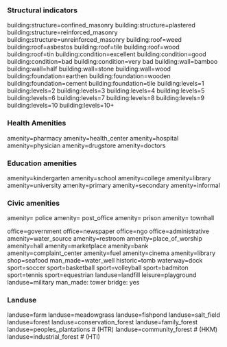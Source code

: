 ### Structural indicators
building:structure=confined_masonry
building:structure=plastered
building:structure=reinforced_masonry
building:structure=unreinforced_masonry
building:roof=weed
building:roof=asbestos
building:roof=tile
building:roof=wood
building:roof=tin
building:condition=excellent
building:condition=good
building:condition=bad
building:condition=very bad
building:wall=bamboo
building:wall=half
building:wall=stone
building:wall=wood 
building:foundation=earthen
building:foundation=wooden
building:foundation=cement
building:foundation=tile
building:levels=1
building:levels=2
building:levels=3
building:levels=4
building:levels=5
building:levels=6
building:levels=7
building:levels=8
building:levels=9
building:levels=10
building:levels=10+

### Health Amenities
amenity=pharmacy
amenity=health_center
amenity=hospital
amenity=physician
amenity=drugstore
amenity=doctors

### Education amenities
amenity=kindergarten
amenity=school
amenity=college
amenity=library
amenity=university
amenity=primary 
amenity=secondary 
amenity=informal 

### Civic amenities
amenity= police
amenity= post_office
amenity= prison
amenity= townhall

office=government
office=newspaper
office=ngo
office=administrative 
amenity=water_source
amenity=restroom
amenity=place_of_worship
amenity=hall
amenity=marketplace
amenity=bank
amenity=complaint_center
amenity=fuel
amenity=cinema
amenity=library
shop=seafood
man_made=water_well
historic=tomb
waterway=dock
sport=soccer
sport=basketball
sport=volleyball
sport=badmiton
sport=tennis
sport=equestrian
landuse=landfill
leisure=playground
landuse=military
man_made: tower
bridge: yes

### Landuse
landuse=farm
landuse=meadowgrass
landuse=fishpond
landuse=salt_field
landuse=forest
landuse=conservation_forest
landuse=family_forest
landuse=peoples_plantations # (HTR)
landuse=community_forest # (HKM)
landuse=industrial_forest # (HTI)
